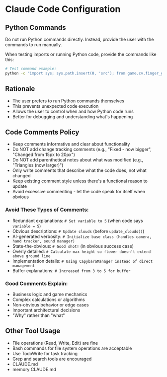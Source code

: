 # Claude Code Configuration

## Python Commands
Do not run Python commands directly. Instead, provide the user with the commands to run manually.

When testing imports or running Python code, provide the commands like this:

```bash
# Test command example:
python -c "import sys; sys.path.insert(0, 'src'); from game.cv.finger_gun_detection import EnhancedHandTracker; print('Import successful')"
```

## Rationale
- The user prefers to run Python commands themselves
- This prevents unexpected code execution
- Allows the user to control when and how Python code runs
- Better for debugging and understanding what's happening

## Code Comments Policy
- Keep comments informative and clear about functionality
- Do NOT add change tracking comments (e.g., "Fixed - now bigger", "Changed from 15px to 20px")
- Do NOT add parenthetical notes about what was modified (e.g., "Triangles (now larger)")
- Only write comments that describe what the code does, not what changed
- Keep existing comment style unless there's a functional reason to update
- Avoid excessive commenting - let the code speak for itself when obvious

### Avoid These Types of Comments:
- Redundant explanations: `# Set variable to 5` (when code says `variable = 5`)
- Obvious descriptions: `# Update clouds` (before `update_clouds()`)
- AI-generated verbosity: `# Initialize base class (handles camera, hand tracker, sound manager)`
- State-the-obvious: `# Good shot!` (in obvious success case)  
- Overly detailed: `# Calculate max height so flower doesn't extend above ground line`
- Implementation details: `# Using CapybaraManager instead of direct management`
- Buffer explanations: `# Increased from 3 to 5 for buffer`

### Good Comments Explain:
- Business logic and game mechanics
- Complex calculations or algorithms  
- Non-obvious behavior or edge cases
- Important architectural decisions
- "Why" rather than "what"

## Other Tool Usage
- File operations (Read, Write, Edit) are fine
- Bash commands for file system operations are acceptable
- Use TodoWrite for task tracking
- Grep and search tools are encouraged
- CLAUDE.md
- memory CLAUDE.md